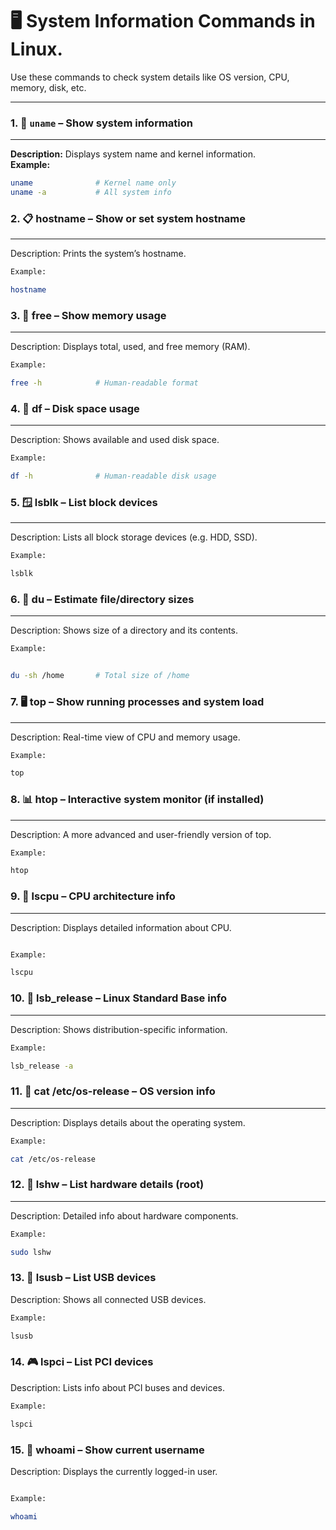 
# 🖥️ System Information Commands in Linux.

Use these commands to check system details like OS version, CPU, memory, disk, etc.

---

### 1. 🧾 `uname` – Show system information  
___
**Description:** Displays system name and kernel information.  
**Example:**  
```bash
uname              # Kernel name only
uname -a           # All system info


```

### 2. 📋 hostname – Show or set system hostname
___
Description: Prints the system’s hostname.

```bash
Example:

hostname
```

### 3. 🧠 free – Show memory usage
___
Description: Displays total, used, and free memory (RAM).

```bash
Example:

free -h            # Human-readable format

```

### 4. 💽 df – Disk space usage
___
Description: Shows available and used disk space.
```bash
Example:

df -h              # Human-readable disk usage

```

### 5. 🪟 lsblk – List block devices
___
Description: Lists all block storage devices (e.g. HDD, SSD).
```bash
Example:

lsblk

```

### 6. 💾 du – Estimate file/directory sizes
___
Description: Shows size of a directory and its contents.

```bash
Example:


du -sh /home       # Total size of /home

```

### 7. 🖥️ top – Show running processes and system load
___
Description: Real-time view of CPU and memory usage.
```bash
Example:

top

```

### 8. 📊 htop – Interactive system monitor (if installed)
___
Description: A more advanced and user-friendly version of top.

```bash
Example:

htop

```

### 9. 🧮 lscpu – CPU architecture info
___
Description: Displays detailed information about CPU.
```bash

Example:

lscpu

```

### 10. 🧰 lsb_release – Linux Standard Base info
___
Description: Shows distribution-specific information.

```bash
Example:

lsb_release -a

```

### 11. 📄 cat /etc/os-release – OS version info
___
Description: Displays details about the operating system.

```bash
Example:

cat /etc/os-release

```

### 12. 🧩 lshw – List hardware details (root)
___
Description: Detailed info about hardware components.

```bash
Example:

sudo lshw


```

### 13. 🔌 lsusb – List USB devices

Description: Shows all connected USB devices.

```bash
Example:

lsusb

```

### 14. 🎮 lspci – List PCI devices

Description: Lists info about PCI buses and devices.

```bash
Example:

lspci
```

### 15. 🔎 whoami – Show current username

Description: Displays the currently logged-in user.
```bash

Example:

whoami
```
